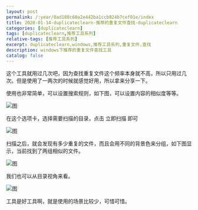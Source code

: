 ```yaml
---
layout: post
permalink: /:year/0ad188c60a2e442ba1ccb824b7cef01e/index
title: 2020-01-14-duplicateclearn-推荐的重复文件查找-duplicateclearn
categories: [duplicateclearn]
tags: [duplicateclearn,推荐工具系列]
relative-tags: [推荐工具系列]
excerpt: duplicateclearn,windows,推荐工具系列,重复文件,查找
description: windows下推荐的重复文件查找工具
catalog: false
---
```



这个工具就用过几次吧，因为查找重复文件这个频率本身就不高，所以只用过几次。但是使用了一两次的时候就感觉好用，所以拿来分享一下。

使用也非常简单，可以设置搜索规则，如下图，可以设置内容的相似度等等。

![图](https://gitee.com/linxingyang/at-2020-10-02-image/raw/master/image/D-duplicateClearn/image/2020-01-14/01.png)


在这个选项卡，选择需要扫描的目录，点击 立即扫描 即可

![图](https://gitee.com/linxingyang/at-2020-10-02-image/raw/master/image/D-duplicateClearn/image/2020-01-14/02.png)


扫描之后，就会发现有多少重复的文件，而且会用不同的背景色来分组，如下图显示，当前找到了两组相似的文件。

![图](https://gitee.com/linxingyang/at-2020-10-02-image/raw/master/image/D-duplicateClearn/image/2020-01-14/03.png)

我们也可以从目录视角来看。

![图](https://gitee.com/linxingyang/at-2020-10-02-image/raw/master/image/D-duplicateClearn/image/2020-01-14/04.png)


工具是好工具啊，就是使用的场景比较少，可惜可惜。
